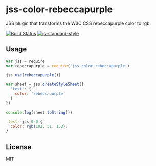 # jss-color-rebeccapurple

JSS plugin that transforms the W3C CSS rebeccapurple color to rgb.

[![Build Status](https://travis-ci.org/joshgillies/jss-color-rebeccapurple.svg)](https://travis-ci.org/joshgillies/jss-color-rebeccapurple)
[![js-standard-style](https://img.shields.io/badge/code%20style-standard-brightgreen.svg?style=flat)](https://github.com/feross/standard)

## Usage

```js
var jss = require
var rebeccapurple = require('jss-color-rebeccapurple')

jss.use(rebeccapurple())

var sheet = jss.createStyleSheet({
  'test': {
    color: 'rebeccapurple'
  }
})

console.log(sheet.toString())
```

```js
.test--jss-0-0 {
  color: rgb(102, 51, 153);
}
```

## License

MIT
